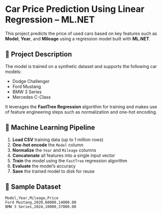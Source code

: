 # Car Price Prediction Using Linear Regression – ML.NET

This project predicts the price of used cars based on key features such as **Model**, **Year**, and **Mileage** using a regression model built with **ML.NET**.

## 🚗 Project Description

The model is trained on a synthetic dataset and supports the following car models:

- Dodge Challenger  
- Ford Mustang  
- BMW 3 Series  
- Mercedes C-Class  

It leverages the **FastTree Regression** algorithm for training and makes use of feature engineering steps such as normalization and one-hot encoding.

## 🧠 Machine Learning Pipeline

1. **Load CSV** training data (up to 1 million rows)
2. **One-hot encode** the `Model` column
3. **Normalize** the `Year` and `Mileage` columns
4. **Concatenate** all features into a single input vector
5. **Train** the model using the `FastTree` regression algorithm
6. **Evaluate** the model’s accuracy
7. **Save** the trained model to disk for reuse

## 📂 Sample Dataset

```csv
Model,Year,Mileage,Price
Ford Mustang,2020,60000,14000.00
BMW 3 Series,2024,10000,37000.00
